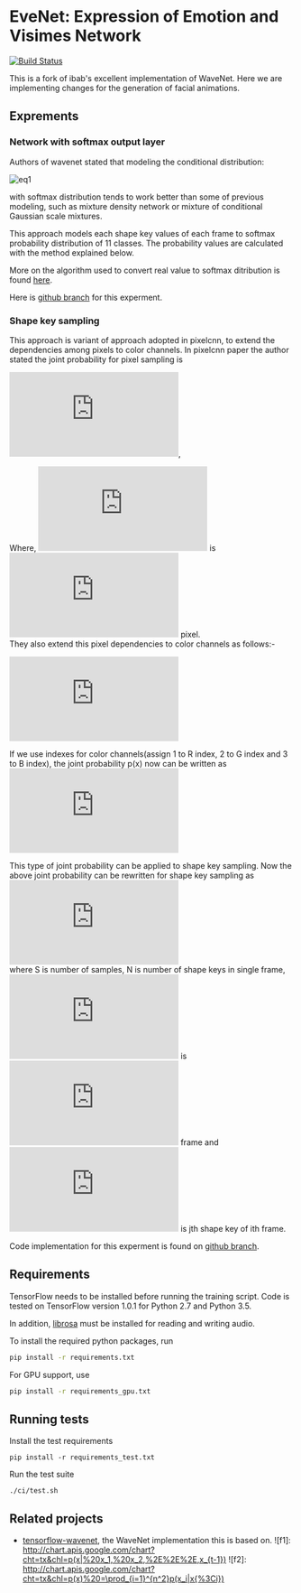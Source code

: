 # EveNet: Expression of Emotion and Visimes Network

[![Build Status](https://travis-ci.org/elggem/EveNet.svg?branch=master)](https://travis-ci.org/elggem/EveNet)

This is a fork of ibab's excellent implementation of WaveNet. Here we are implementing changes for the generation of facial animations.
## Exprements
### Network with softmax output layer
Authors of wavenet stated that modeling the conditional distribution:    

![eq1](http://www.sciweavers.org/tex2img.php?eq=p%28%20x_%7Bt%7D%7C%20x_%7B1%7D%2Cx_%7B2%7D%2C...%2Cx_%7Bt-1%7D%29%20%20&bc=White&fc=Black&im=jpg&fs=12&ff=arev&edit=0%22%20align=%22center%22%20border=%220%22%20alt=%22p(%20x_{t}|%20x_{1},x_{2},...,x_{t-1}))  

with softmax distribution tends to work better than some of previous modeling, such as mixture density network or mixture of conditional Gaussian scale mixtures. 

This approach models each shape key values of each frame to softmax probability distribution of 11 classes. The probability values are calculated with the method explained below.

More on the algorithm used to convert real value to softmax ditribution is found [here](https://docs.google.com/document/d/1PTGRjHrIJsW_7Ypv6uc3etWj37sevNbXCcDpuH8S1b8/edit?ts=5bfd4948#bookmark=id.43gy6l9nzf80).

Here is [github branch](https://github.com/hansonrobotics/Evenet/tree/expermenting-with-softmax-layer) for this experment.


### Shape key sampling
This approach is variant of approach adopted in pixelcnn, to extend the dependencies among pixels to color channels. In pixelcnn paper the author stated the joint probability for pixel sampling is  

![equation](http://www.sciweavers.org/tex2img.php?eq=p%28x%29%20%3D%20%20%5Cprod_%7Bi%3D1%7D%5E%7Bn%5E2%7Dp%28x_i%7Cx_%7B%3Ci%7D%29%20&bc=White&fc=Black&im=jpg&fs=12&ff=arev&edit=0),  

Where, ![xi](http://www.sciweavers.org/tex2img.php?eq=x_i&bc=White&fc=Black&im=jpg&fs=12&ff=arev&edit=0) is ![ith](http://www.sciweavers.org/tex2img.php?eq=i%5E%7Bth%7D%20&bc=White&fc=Black&im=jpg&fs=12&ff=arev&edit=0) pixel.  
They also extend this pixel dependencies to color channels as follows:-

![img](http://www.sciweavers.org/tex2img.php?eq=%0Ap%28%20x_%7Bi%7D%7Cx_%7B%3Ci%7D%29%20%3D%20p%28x_%7Bi%2CR%7D%7Cx_%7B%3Ci%7D%29%20%2A%20p%28x_%7Bi%2CG%7D%7Cx_%7B%3Ci%7D%2C%20x_%7Bi%2C%20R%7D%29%20%2A%20p%28x_%7Bi%2CB%7D%7Cx_%7B%3Ci%7D%2C%20x_%7Bi%2C%20R%7D%2C%20x_%7Bi%2C%20G%7D%29&bc=White&fc=Black&im=jpg&fs=12&ff=arev&edit=00)

If we use indexes for color channels(assign 1 to R index, 2 to G index and 3 to B index), the joint probability p(x) now can be written as   
![eq4](http://www.sciweavers.org/tex2img.php?eq=p%28x%29%20%3D%20%20%5Cprod_%7Bi%3D1%7D%5E%7Bn%5E2%7D%20%20%5Cprod_%7Bj%3D1%7D%5E3%20p%28x_%7Bi%2Cj%7D%7Cx_%7B%3Ci%7D%2Cx_%7Bi%2C%3Cj%7D%29%20&bc=White&fc=Black&im=jpg&fs=12&ff=arev&edit=0)  

This type of joint probability can be applied to shape key sampling. Now the above joint probability can be rewritten for shape key sampling as  
![eq6](http://www.sciweavers.org/tex2img.php?eq=p%28x%29%20%3D%20%20%5Cprod_%7Bi%3D1%7D%5ES%20%20%5Cprod_%7Bj%3D1%7D%5EN%20%20p%28x_%7Bi%2Cj%7D%7Cx_%7B%3Ci%7D%2Cx_%7Bi%2C%3Cj%7D%29%20&bc=White&fc=Black&im=jpg&fs=12&ff=arev&edit=0)  
where S is number of samples, N is number of shape keys in single frame, ![xi](http://www.sciweavers.org/tex2img.php?eq=x_i&bc=White&fc=Black&im=jpg&fs=12&ff=arev&edit=0) is  ![ith](http://www.sciweavers.org/tex2img.php?eq=i%5E%7Bth%7D%20&bc=White&fc=Black&im=jpg&fs=12&ff=arev&edit=0) frame and ![xi,j](http://www.sciweavers.org/tex2img.php?eq=x_%7Bi%2Cj%7D&bc=White&fc=Black&im=jpg&fs=12&ff=arev&edit=0) is jth shape key of ith frame.


Code implementation  for this experment is found on [github branch](https://github.com/hansonrobotics/Evenet/tree/shape-key-sampling-with-softmax-layer).

## Requirements

TensorFlow needs to be installed before running the training script.
Code is tested on TensorFlow version 1.0.1 for Python 2.7 and Python 3.5.

In addition, [librosa](https://github.com/librosa/librosa) must be installed for reading and writing audio.

To install the required python packages, run
```bash
pip install -r requirements.txt
```

For GPU support, use
```bash
pip install -r requirements_gpu.txt
```

## Running tests

Install the test requirements
```
pip install -r requirements_test.txt
```

Run the test suite
```
./ci/test.sh
```

## Related projects

- [tensorflow-wavenet](https://github.com/ibab/tensorflow-wavenet), the WaveNet implementation this is based on.
![f1]: http://chart.apis.google.com/chart?cht=tx&chl=p(x|%20x_1,%20x_2,%2E%2E%2E,x_{t-1})
![f2]: http://chart.apis.google.com/chart?cht=tx&chl=p(x)%20=\prod_{i=1}^{n^2}p(x_i|x{%3Ci})